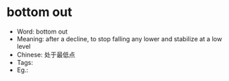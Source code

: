 # bottom out

- Word: bottom out
- Meaning: after a decline, to stop falling any lower and stabilize at a low level
- Chinese: 处于最低点
- Tags: 
- Eg.: 
